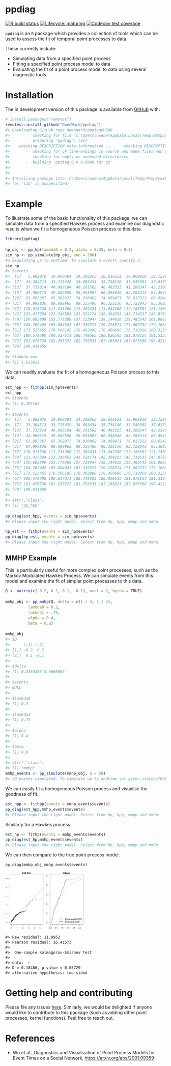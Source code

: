 
<!-- README.md is generated from README.Rmd. Please edit that file -->

# ppdiag

<!-- badges: start -->

[![R build
status](https://github.com/OwenWard/ppdiag/workflows/R-CMD-check/badge.svg)](https://github.com/OwenWard/ppdiag/actions)
[![Lifecycle:
maturing](https://img.shields.io/badge/lifecycle-maturing-blue.svg)](https://www.tidyverse.org/lifecycle/#maturing)
[![Codecov test
coverage](https://codecov.io/gh/OwenWard/ppdiag/branch/master/graph/badge.svg)](https://codecov.io/gh/OwenWard/ppdiag?branch=master)
<!-- badges: end -->

`ppdiag` is an `R` package which provides a collection of tools which
can be used to assess the fit of temporal point processes to data.

These currently include:

-   Simulating data from a specified point process
-   Fitting a specified point process model to data
-   Evaluating the fit of a point process model to data using several
    diagnostic tools

# Installation

<!-- You can install the released version of ppdiag from [CRAN](https://CRAN.R-project.org) with: -->
<!-- ``` r -->
<!-- install.packages("ppdiag") -->
<!-- ``` -->

The in development version of this package is available from
[GitHub](https://github.com/OwenWard/ppdiag) with:

``` r
# install.packages("remotes")
remotes::install_github("OwenWard/ppdiag")
#> Downloading GitHub repo OwenWard/ppdiag@HEAD
#>          checking for file 'C:\Users\owenw\AppData\Local\Temp\RtmpSugSAF\remotes297c267950b7\OwenWard-ppdiag-0094bdd/DESCRIPTION' ...  v  checking for file 'C:\Users\owenw\AppData\Local\Temp\RtmpSugSAF\remotes297c267950b7\OwenWard-ppdiag-0094bdd/DESCRIPTION'
#>       -  preparing 'ppdiag': (2s)
#>    checking DESCRIPTION meta-information ...     checking DESCRIPTION meta-information ...   v  checking DESCRIPTION meta-information
#>       -  checking for LF line-endings in source and make files and shell scripts
#>       -  checking for empty or unneeded directories
#>       -  building 'ppdiag_0.0.0.9000.tar.gz'
#>      
#> 
#> Installing package into 'C:/Users/owenw/AppData/Local/Temp/RtmpCyw8V9/temp_libpath59b42388497c'
#> (as 'lib' is unspecified)
```

# Example

To illustrate some of the basic functionality of this package, we can
simulate data from a specified Hawkes process and examine our diagnostic
results when we fit a homogeneous Poisson process to this data.

``` r
library(ppdiag)

hp_obj <- pp_hp(lambda0 = 0.2, alpha = 0.35, beta = 0.8)
sim_hp <- pp_simulate(hp_obj, end = 200)
#> Simulating up to endtime. To simulate n events specify n.
sim_hp
#> $events
#>  [1]   5.892076  19.900304  24.308263  28.016121  30.969818  32.728937
#>  [7]  33.304313  33.715432  34.003434  35.738146  37.549501  37.617501
#> [13]  37.733014  40.089184  40.291582  40.483325  41.208347  42.258012
#> [19]  43.960319  49.802850  58.855007  60.658840  62.283313  63.494050
#> [25]  63.995357  65.302977  74.038002  74.069471  76.917322  80.654227
#> [31]  84.999836  88.699965  89.155406  90.325116  93.722943  95.369246
#> [37] 110.915330 111.231900 112.369431 113.042280 117.183581 121.150987
#> [43] 121.417394 122.243563 141.524174 142.364253 145.714537 145.878264
#> [49] 150.603899 153.779288 157.723947 158.144618 159.485545 161.888211
#> [55] 164.762445 165.684041 167.339375 170.226574 171.062752 172.168498
#> [61] 173.523455 176.506185 178.402998 178.460696 179.710968 180.325090
#> [67] 180.578790 180.617571 180.749583 180.826545 181.078154 181.513147
#> [73] 181.670738 182.295372 182.799331 187.165821 187.873588 196.421973
#> [79] 199.914959
#> 
#> $lambda.max
#> [1] 1.635611
```

We can readily evaluate the fit of a homogeneous Poisson process to this
data.

``` r
est_hpp <- fithpp(sim_hp$events)
est_hpp
#> $lambda
#> [1] 0.395168
#> 
#> $events
#>  [1]   5.892076  19.900304  24.308263  28.016121  30.969818  32.728937
#>  [7]  33.304313  33.715432  34.003434  35.738146  37.549501  37.617501
#> [13]  37.733014  40.089184  40.291582  40.483325  41.208347  42.258012
#> [19]  43.960319  49.802850  58.855007  60.658840  62.283313  63.494050
#> [25]  63.995357  65.302977  74.038002  74.069471  76.917322  80.654227
#> [31]  84.999836  88.699965  89.155406  90.325116  93.722943  95.369246
#> [37] 110.915330 111.231900 112.369431 113.042280 117.183581 121.150987
#> [43] 121.417394 122.243563 141.524174 142.364253 145.714537 145.878264
#> [49] 150.603899 153.779288 157.723947 158.144618 159.485545 161.888211
#> [55] 164.762445 165.684041 167.339375 170.226574 171.062752 172.168498
#> [61] 173.523455 176.506185 178.402998 178.460696 179.710968 180.325090
#> [67] 180.578790 180.617571 180.749583 180.826545 181.078154 181.513147
#> [73] 181.670738 182.295372 182.799331 187.165821 187.873588 196.421973
#> [79] 199.914959
#> 
#> attr(,"class")
#> [1] "pp_hpp"

pp_diag(est_hpp, events = sim_hp$events)
#> Please input the right model. Select from hp, hpp, mmpp and mmhp.
```

``` r
hp_est <- fithp(events = sim_hp$events)
pp_diag(hp_est, events = sim_hp$events)
#> Please input the right model. Select from hp, hpp, mmpp and mmhp.
```

## MMHP Example

This is particularly useful for more complex point processes, such as
the Markov Modulated Hawkes Process. We can simulate events from this
model and examine the fit of simpler point processes to this data.

``` r
Q <- matrix(c(-0.2, 0.2, 0.1, -0.1), ncol = 2, byrow = TRUE)

mmhp_obj <- pp_mmhp(Q, delta = c(1 / 3, 2 / 3), 
          lambda0 = 0.2,
          lambda1 = .75,
          alpha = 0.4,
          beta = 0.8)

mmhp_obj
#> $Q
#>      [,1] [,2]
#> [1,] -0.2  0.2
#> [2,]  0.1 -0.1
#> 
#> $delta
#> [1] 0.3333333 0.6666667
#> 
#> $events
#> NULL
#> 
#> $lambda0
#> [1] 0.2
#> 
#> $lambda1
#> [1] 0.75
#> 
#> $alpha
#> [1] 0.4
#> 
#> $beta
#> [1] 0.8
#> 
#> attr(,"class")
#> [1] "mmhp"
mmhp_events <- pp_simulate(mmhp_obj, n = 50)
#> 50 events simulated. To simulate up to endtime set given_states=TRUE and provide states.
```

We can easily fit a homogeneous Poisson process and visualise the
goodness of fit.

``` r
est_hpp <- fithpp(events = mmhp_events$events)
pp_diag(est_hpp,mmhp_events$events)
#> Please input the right model. Select from hp, hpp, mmpp and mmhp.
```

Similarly for a Hawkes process.

``` r
est_hp <- fithp(events = mmhp_events$events)
pp_diag(est_hp,mmhp_events$events)
#> Please input the right model. Select from hp, hpp, mmpp and mmhp.
```

We can then compare to the true point process model.

``` r
pp_diag(mmhp_obj,mmhp_events$events)
```

<img src="man/figures/README-fit_mmhp-1.png" width="50%" />

    #> Raw residual: 11.9952
    #> Pearson residual: 16.41573
    #> 
    #>  One-sample Kolmogorov-Smirnov test
    #> 
    #> data:  r
    #> D = 0.18486, p-value = 0.05729
    #> alternative hypothesis: two-sided

# Getting help and contributing

Please file any issues
[here](https://github.com/OwenWard/ppdiag/issues). Similarly, we would
be delighted if anyone would like to contribute to this package (such as
adding other point processes, kernel functions). Feel free to reach out.

# References

-   Wu et al., Diagnostics and Visualization of Point Process Models for
    Event Times on a Social Network, <https://arxiv.org/abs/2001.09359>
